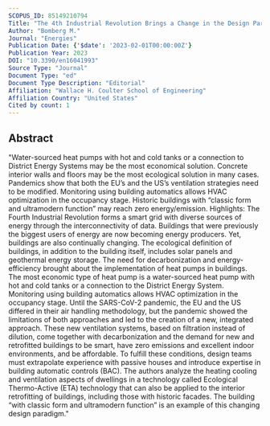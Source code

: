 ```yaml
---
SCOPUS_ID: 85149210794
Title: "The 4th Industrial Revolution Brings a Change in the Design Paradigm for New and Retrofitted Buildings †"
Author: "Bomberg M."
Journal: "Energies"
Publication Date: {'$date': '2023-02-01T00:00:00Z'}
Publication Year: 2023
DOI: "10.3390/en16041993"
Source Type: "Journal"
Document Type: "ed"
Document Type Description: "Editorial"
Affiliation: "Wallace H. Coulter School of Engineering"
Affiliation Country: "United States"
Cited by count: 1
---
```


## Abstract
"Water-sourced heat pumps with hot and cold tanks or a connection to District Energy Systems may be the most economical solution. Concrete interior walls and floors may be the most ecological solution in many cases. Pandemics show that both the EU’s and the US’s ventilation strategies need to be modified. Monitoring using building automatics allows HVAC optimization in the occupancy stage. Historic buildings with “classic form and ultramodern function” may reach zero energy/emission. Highlights: The Fourth Industrial Revolution forms a smart grid with diverse sources of energy through the interconnectivity of data. Buildings that were previously the biggest users of energy are now becoming energy producers. Yet, buildings are also continually changing. The ecological definition of buildings, in addition to the building itself, includes solar panels and geothermal energy storage. The need for decarbonization and energy-efficiency brought about the implementation of heat pumps in buildings. The most economic type of heat pump is a water-sourced heat pump with hot and cold tanks or a connection to the District Energy System. Monitoring using building automatics allows HVAC optimization in the occupancy stage. Until the SARS-CoV-2 pandemic, the EU and the US differed in their air handling methodology, but the pandemic showed the limitations of both approaches and led to the creation of a new, integrated approach. These new ventilation systems, based on filtration instead of dilution, come together with decarbonization and the demand for new and retrofitted buildings to be smart, have zero emissions and excellent indoor environments, and be affordable. To fulfill these conditions, design teams must extrapolate experience with passive houses and introduce expertise in building automatic controls (BAC). The authors analyze the heating cooling and ventilation aspects of dwellings in a technology called Ecological Thermo-Active (ETA) technology that can also be applied to the interior retrofitting of buildings, including those with historic facades. The building “with classic form and ultramodern function” is an example of this changing design paradigm."

